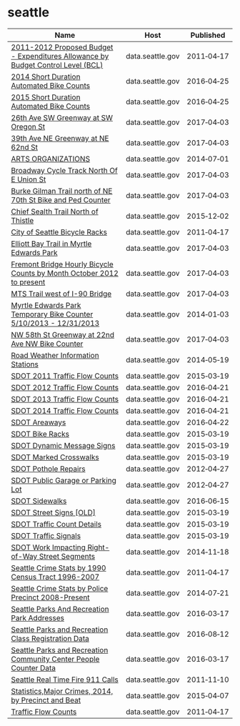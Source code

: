# seattle

Name | Host | Published
---- | ---- | ---------
[2011-2012 Proposed Budget - Expenditures Allowance by Budget Control Level (BCL)](../datasets/55z8-f4gi.md) | data.seattle.gov | 2011&#x2011;04&#x2011;17
[2014 Short Duration Automated Bike Counts](../datasets/m83s-wdbc.md) | data.seattle.gov | 2016&#x2011;04&#x2011;25
[2015 Short Duration Automated Bike Counts](../datasets/jqzt-uqux.md) | data.seattle.gov | 2016&#x2011;04&#x2011;25
[26th Ave SW Greenway at SW Oregon St](../datasets/mefu-7eau.md) | data.seattle.gov | 2017&#x2011;04&#x2011;03
[39th Ave NE Greenway at NE 62nd St](../datasets/3h7e-f49s.md) | data.seattle.gov | 2017&#x2011;04&#x2011;03
[ARTS ORGANIZATIONS](../datasets/vwis-5pa9.md) | data.seattle.gov | 2014&#x2011;07&#x2011;01
[Broadway Cycle Track North Of E Union St](../datasets/j4vh-b42a.md) | data.seattle.gov | 2017&#x2011;04&#x2011;03
[Burke Gilman Trail north of NE 70th St Bike and Ped Counter](../datasets/2z5v-ecg8.md) | data.seattle.gov | 2017&#x2011;04&#x2011;03
[Chief Sealth Trail North of Thistle](../datasets/uh8h-bme7.md) | data.seattle.gov | 2015&#x2011;12&#x2011;02
[City of Seattle Bicycle Racks](../datasets/vncn-umqp.md) | data.seattle.gov | 2011&#x2011;04&#x2011;17
[Elliott Bay Trail in Myrtle Edwards Park](../datasets/4qej-qvrz.md) | data.seattle.gov | 2017&#x2011;04&#x2011;03
[Fremont Bridge Hourly Bicycle Counts by Month October 2012 to present](../datasets/65db-xm6k.md) | data.seattle.gov | 2017&#x2011;04&#x2011;03
[MTS Trail west of I-90 Bridge](../datasets/u38e-ybnc.md) | data.seattle.gov | 2017&#x2011;04&#x2011;03
[Myrtle Edwards Park Temporary Bike Counter 5/10/2013 - 12/31/2013](../datasets/dyyz-c89u.md) | data.seattle.gov | 2014&#x2011;01&#x2011;03
[NW 58th St Greenway at 22nd Ave NW Bike Counter](../datasets/47yq-6ugv.md) | data.seattle.gov | 2017&#x2011;04&#x2011;03
[Road Weather Information Stations](../datasets/egc4-d24i.md) | data.seattle.gov | 2014&#x2011;05&#x2011;19
[SDOT 2011 Traffic Flow Counts](../datasets/vx33-v49r.md) | data.seattle.gov | 2015&#x2011;03&#x2011;19
[SDOT 2012 Traffic Flow Counts](../datasets/tuke-av4m.md) | data.seattle.gov | 2016&#x2011;04&#x2011;21
[SDOT 2013 Traffic Flow Counts](../datasets/fr45-zvkn.md) | data.seattle.gov | 2016&#x2011;04&#x2011;21
[SDOT 2014 Traffic Flow Counts](../datasets/4mwk-gpn6.md) | data.seattle.gov | 2016&#x2011;04&#x2011;21
[SDOT Areaways](../datasets/5jb6-3s8a.md) | data.seattle.gov | 2016&#x2011;04&#x2011;22
[SDOT Bike Racks](../datasets/qwc9-dpzw.md) | data.seattle.gov | 2015&#x2011;03&#x2011;19
[SDOT Dynamic Message Signs](../datasets/8m64-tv56.md) | data.seattle.gov | 2015&#x2011;03&#x2011;19
[SDOT Marked Crosswalks](../datasets/aykm-6cyc.md) | data.seattle.gov | 2015&#x2011;03&#x2011;19
[SDOT Pothole Repairs](../datasets/w3qe-e2jj.md) | data.seattle.gov | 2012&#x2011;04&#x2011;27
[SDOT Public Garage or Parking Lot](../datasets/3neb-8edu.md) | data.seattle.gov | 2012&#x2011;04&#x2011;27
[SDOT Sidewalks](../datasets/dsed-gzpp.md) | data.seattle.gov | 2016&#x2011;06&#x2011;15
[SDOT Street Signs [OLD]](../datasets/kb3s-zi3z.md) | data.seattle.gov | 2015&#x2011;03&#x2011;19
[SDOT Traffic Count Details](../datasets/qfw2-ekmx.md) | data.seattle.gov | 2015&#x2011;03&#x2011;19
[SDOT Traffic Signals](../datasets/a3dp-9q2z.md) | data.seattle.gov | 2015&#x2011;03&#x2011;19
[SDOT Work Impacting Right-of-Way Street Segments](../datasets/h9m8-4k45.md) | data.seattle.gov | 2014&#x2011;11&#x2011;18
[Seattle Crime Stats by 1990 Census Tract 1996-2007](../datasets/e3zj-s4zh.md) | data.seattle.gov | 2011&#x2011;04&#x2011;17
[Seattle Crime Stats by Police Precinct 2008-Present](../datasets/3xqu-vnum.md) | data.seattle.gov | 2014&#x2011;07&#x2011;21
[Seattle Parks And Recreation Park Addresses](../datasets/v5tj-kqhc.md) | data.seattle.gov | 2016&#x2011;03&#x2011;17
[Seattle Parks and Recreation Class Registration Data](../datasets/pfm3-d3j2.md) | data.seattle.gov | 2016&#x2011;08&#x2011;12
[Seattle Parks and Recreation Community Center People Counter Data](../datasets/k7wr-k9jj.md) | data.seattle.gov | 2016&#x2011;03&#x2011;17
[Seattle Real Time Fire 911 Calls](../datasets/kzjm-xkqj.md) | data.seattle.gov | 2011&#x2011;11&#x2011;10
[Statistics,Major Crimes, 2014, by Precinct and Beat](../datasets/88ys-gyb4.md) | data.seattle.gov | 2015&#x2011;04&#x2011;07
[Traffic Flow Counts](../datasets/7svg-ds5z.md) | data.seattle.gov | 2011&#x2011;04&#x2011;17

